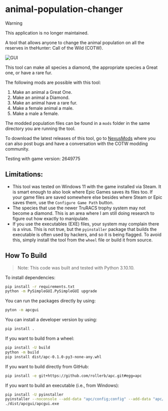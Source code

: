 # animal-population-changer

> [!WARNING]
> This application is no longer maintained.

A tool that allows anyone to change the animal population on all the reserves in theHunter: Call of the Wild (COTW).

![GUI](https://user-images.githubusercontent.com/2107385/248629158-47bec7aa-a978-4cc7-8fd0-dfeaea8e6777.gif)

This tool can make all species a diamond, the appropriate species a Great one, or have a rare fur.

The following mods are possible with this tool:
1. Make an animal a Great One.
1. Make an animal a Diamond.
1. Make an animal have a rare fur.
1. Make a female animal a male.
1. Make a male a female.

The modded population files can be found in a `mods` folder in the same directory you are running the tool. 

To download the latest releases of this tool, go to [NexusMods](https://www.nexusmods.com/thehuntercallofthewild/mods/225) where you can also post bugs and have a conversation with the COTW modding community.

Testing with game version: 2649775

## Limitations:
* This tool was tested on Windows 11 with the game installed via Steam. It is smart enough to also look where Epic Games saves its files too. If your game files are saved somewhere else besides where Steam or Epic saves them, use the `Configure Game Path` button.
* The species that use the newer TruRACS trophy system may not become a diamond. This is an area where I am still doing research to figure out how exactly to manipulate.
* If you use the executables (EXE) files, your system may complain there is a virus. This is not true, but the `pyinstaller` package that builds the executable is often used by hackers, and so it is being flagged. To avoid this, simply install the tool from the `wheel` file or build it from source.
  
## How To Build

> Note: This code was built and tested with Python 3.10.10.

To install dependencies:
```sh
pip install -r requirements.txt
python -m PySimpleGUI.PySimpleGUI upgrade
```

You can run the packages directly by using:
```sh
pyton -m apcgui
```

You can install a developer version by using:
```sh
pip install .
```

If you want to build from a wheel:
```sh
pip install -U build
python -m build
pip install dist/apc-0.1.0-py3-none-any.whl
```

If you want to build directly from GitHub:
```sh
pip install -e git+https://github.com/rollerb/apc.git#egg=apc
```

If you want to build an executable (i.e., from Windows):
```sh
pip install -U pyinstaller
pyinstaller --noconsole --add-data "apc/config;config" --add-data "apc/locale;locale" --add-data "apcgui/locale;locale" apcgui.py
./dist/apcgui/apcgui.exe
```
